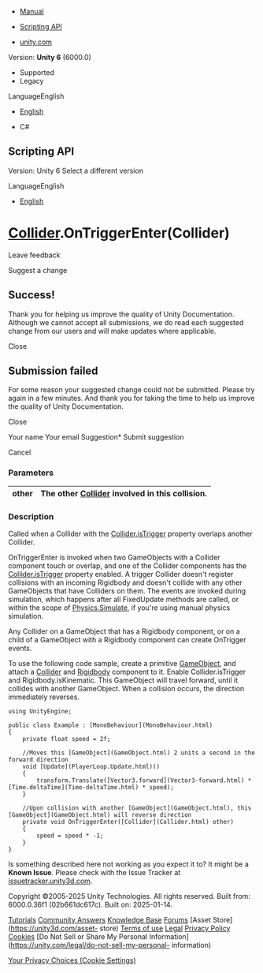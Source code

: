 [ ]()

  * [Manual](../Manual/index.html)
  * [Scripting API](../ScriptReference/index.html)

  * [unity.com](https://unity.com/)

Version: **Unity 6** (6000.0)

  * Supported
  * Legacy

LanguageEnglish

  * [English]()

  * C#

[ ](https://docs.unity3d.com)

## Scripting API

Version: Unity 6 Select a different version

LanguageEnglish

  * [English]()

#  [Collider](Collider.html).OnTriggerEnter(Collider)

Leave feedback

Suggest a change

## Success!

Thank you for helping us improve the quality of Unity Documentation. Although
we cannot accept all submissions, we do read each suggested change from our
users and will make updates where applicable.

Close

## Submission failed

For some reason your suggested change could not be submitted. Please <a>try
again</a> in a few minutes. And thank you for taking the time to help us
improve the quality of Unity Documentation.

Close

Your name Your email Suggestion* Submit suggestion

Cancel

[ ]()

### Parameters

other | The other [Collider](Collider.html) involved in this collision.  
---|---  
  
### Description

Called when a Collider with the [Collider.isTrigger](Collider-isTrigger.html)
property overlaps another Collider.

OnTriggerEnter is invoked when two GameObjects with a Collider component touch
or overlap, and one of the Collider components has the
[Collider.isTrigger](Collider-isTrigger.html) property enabled. A trigger
Collider doesn't register collisions with an incoming Rigidbody and doesn't
collide with any other GameObjects that have Colliders on them. The events are
invoked during simulation, which happens after all FixedUpdate methods are
called, or within the scope of [Physics.Simulate](Physics.Simulate.html), if
you're using manual physics simulation.  
  
Any Collider on a GameObject that has a Rigidbody component, or on a child of
a GameObject with a Rigidbody component can create OnTrigger events.  
  
To use the following code sample, create a primitive
[GameObject](GameObject.html), and attach a [Collider](Collider.html) and
[Rigidbody](Rigidbody.html) component to it. Enable Collider.isTrigger and
Rigidbody.isKinematic. This GameObject will travel forward, until it collides
with another GameObject. When a collision occurs, the direction immediately
reverses.

    
    
    using UnityEngine;  
      
    public class Example : [MonoBehaviour](MonoBehaviour.html)
    {
        private float speed = 2f;  
      
        //Moves this [GameObject](GameObject.html) 2 units a second in the forward direction
        void [Update](PlayerLoop.Update.html)()
        {
            transform.Translate([Vector3.forward](Vector3-forward.html) * [Time.deltaTime](Time-deltaTime.html) * speed);
        }  
      
        //Upon collision with another [GameObject](GameObject.html), this [GameObject](GameObject.html) will reverse direction
        private void OnTriggerEnter([Collider](Collider.html) other)
        {
            speed = speed * -1;
        }
    }
    

Is something described here not working as you expect it to? It might be a
**Known Issue**. Please check with the Issue Tracker at
[issuetracker.unity3d.com](https://issuetracker.unity3d.com).

Copyright ©2005-2025 Unity Technologies. All rights reserved. Built from:
6000.0.36f1 (02b661dc617c). Built on: 2025-01-14.

[Tutorials](https://unity3d.com/learn) [Community
Answers](https://answers.unity3d.com) [Knowledge
Base](https://support.unity3d.com/hc/en-us)
[Forums](https://forum.unity3d.com) [Asset Store](https://unity3d.com/asset-
store) [Terms of use](https://docs.unity3d.com/Manual/TermsOfUse.html)
[Legal](https://unity.com/legal) [Privacy
Policy](https://unity.com/legal/privacy-policy)
[Cookies](https://unity.com/legal/cookie-policy) [Do Not Sell or Share My
Personal Information](https://unity.com/legal/do-not-sell-my-personal-
information)

[Your Privacy Choices (Cookie Settings)](javascript:void\(0\);)

